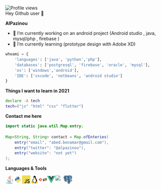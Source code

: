 

![Profile views](https://gpvc.arturio.dev/alpazinou)
<br />
Hey Github user :wave:

**AlPazinou**


- 🔭 I’m currently working on an android project (Android studio , java,  mysql/php , firebase ) 
- 🌱 I’m currently learning (prototype design with Adobe XD)  

```Python
whoami = {
    'languages': ['java', 'python','php'],
    'databases': ['postgresql', 'firebase', 'oracle', 'mysql'],
    'os': ['windows','android'],
    'IDE': ['vscode', 'netbeans', 'android studio']
}
```

**Things I want to learn in 2021**
```bash
declare -A tech
tech=("js" "html" "css" "flutter")
```

**Contact me here**
```java
import static java.util.Map.entry;

Map<String, String> contact = Map.ofEnteries(
    entry("email", "abed.benamar@gmail.com"),
    entry("twitter": "@alpazinou"),
    entry("website": "not yet")
);
```

**Languages & Tools**
<br>


<img align="left" width="26px" src="https://raw.githubusercontent.com/github/explore/80688e429a7d4ef2fca1e82350fe8e3517d3494d/topics/java/java.png" />
<img align="left" width="26px" src="https://raw.githubusercontent.com/github/explore/80688e429a7d4ef2fca1e82350fe8e3517d3494d/topics/python/python.png" />
<img align="left" width="26px" src="https://raw.githubusercontent.com/github/explore/80688e429a7d4ef2fca1e82350fe8e3517d3494d/topics/javascript/javascript.png" />

<img align="left" width="26px" src="https://raw.githubusercontent.com/github/explore/80688e429a7d4ef2fca1e82350fe8e3517d3494d/topics/linux/linux.png" />
<img align="left" width="26px" src="https://raw.githubusercontent.com/github/explore/80688e429a7d4ef2fca1e82350fe8e3517d3494d/topics/git/git.png" />

<img align="left" width="26px" src="https://raw.githubusercontent.com/github/explore/80688e429a7d4ef2fca1e82350fe8e3517d3494d/topics/vue/vue.png" />

<img align="left" width="26px" src="https://avatars0.githubusercontent.com/u/317776?s=200&v=4" />


<img align="left" width="26px" src="https://raw.githubusercontent.com/github/explore/80688e429a7d4ef2fca1e82350fe8e3517d3494d/topics/postgresql/postgresql.png" />


